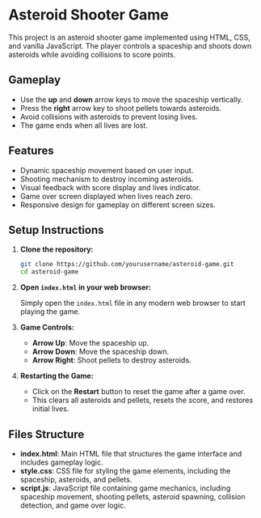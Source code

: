 # Asteroid Shooter Game

This project is an asteroid shooter game implemented using HTML, CSS, and vanilla JavaScript. The player controls a spaceship and shoots down asteroids while avoiding collisions to score points.

## Gameplay

- Use the **up** and **down** arrow keys to move the spaceship vertically.
- Press the **right** arrow key to shoot pellets towards asteroids.
- Avoid collisions with asteroids to prevent losing lives.
- The game ends when all lives are lost.

## Features

- Dynamic spaceship movement based on user input.
- Shooting mechanism to destroy incoming asteroids.
- Visual feedback with score display and lives indicator.
- Game over screen displayed when lives reach zero.
- Responsive design for gameplay on different screen sizes.

## Setup Instructions

1. **Clone the repository:**

   ```bash
   git clone https://github.com/yourusername/asteroid-game.git
   cd asteroid-game
   ```

2. **Open `index.html` in your web browser:**

   Simply open the `index.html` file in any modern web browser to start playing the game.

3. **Game Controls:**

   - **Arrow Up**: Move the spaceship up.
   - **Arrow Down**: Move the spaceship down.
   - **Arrow Right**: Shoot pellets to destroy asteroids.

4. **Restarting the Game:**

   - Click on the **Restart** button to reset the game after a game over.
   - This clears all asteroids and pellets, resets the score, and restores initial lives.

## Files Structure

- **index.html**: Main HTML file that structures the game interface and includes gameplay logic.
- **style.css**: CSS file for styling the game elements, including the spaceship, asteroids, and pellets.
- **script.js**: JavaScript file containing game mechanics, including spaceship movement, shooting pellets, asteroid spawning, collision detection, and game over logic.


